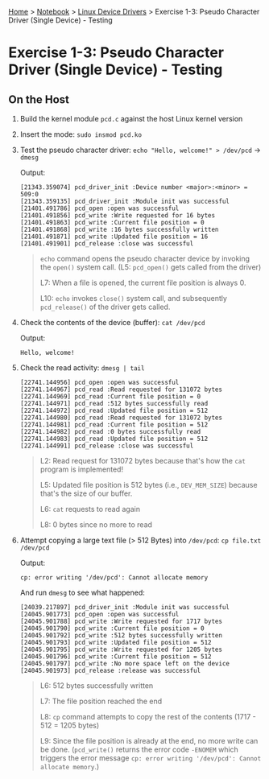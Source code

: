 <a href="../../">Home</a> > <a href="../notebook">Notebook</a> > <a href="./">Linux Device Drivers</a> > Exercise 1-3: Pseudo Character Driver (Single Device) - Testing

# Exercise 1-3: Pseudo Character Driver (Single Device) - Testing



## On the Host

1. Build the kernel module `pcd.c` against the host Linux kernel version

2. Insert the mode: `sudo insmod pcd.ko`

3. Test the pseudo character driver: `echo "Hello, welcome!" > /dev/pcd` $\to$ `dmesg`

   Output:

   ```plain
   [21343.359074] pcd_driver_init :Device number <major>:<minor> = 509:0
   [21343.359135] pcd_driver_init :Module init was successful
   [21401.491786] pcd_open :open was successful
   [21401.491856] pcd_write :Write requested for 16 bytes
   [21401.491863] pcd_write :Current file position = 0
   [21401.491868] pcd_write :16 bytes successfully written
   [21401.491871] pcd_write :Updated file position = 16
   [21401.491901] pcd_release :close was successful
   ```

   > `echo` command opens the pseudo character device by invoking the `open()` system call. (L5: `pcd_open()` gets called from the driver)
   >
   > L7: When a file is opened, the current file position is always 0.
   >
   > L10: `echo` invokes `close()` system call, and subsequently `pcd_release()` of the driver gets called.

4. Check the contents of the device (buffer): `cat /dev/pcd`

   Output:

   ```plain
   Hello, welcome!
   ```

5. Check the read activity: `dmesg | tail`

   ```plain
   [22741.144956] pcd_open :open was successful
   [22741.144967] pcd_read :Read requested for 131072 bytes
   [22741.144969] pcd_read :Current file position = 0
   [22741.144971] pcd_read :512 bytes successfully read
   [22741.144972] pcd_read :Updated file position = 512
   [22741.144980] pcd_read :Read requested for 131072 bytes
   [22741.144981] pcd_read :Current file position = 512
   [22741.144982] pcd_read :0 bytes successfully read
   [22741.144983] pcd_read :Updated file position = 512
   [22741.144991] pcd_release :close was successful
   ```

   > L2: Read request for 131072 bytes because that's how the `cat` program is implemented!
   >
   > L5: Updated file position is 512 bytes (i.e., `DEV_MEM_SIZE`) because that's the size of our buffer.
   >
   > L6: `cat` requests to read again
   >
   > L8: 0 bytes since no more to read

6. Attempt copying a large text file (> 512 Bytes) into `/dev/pcd`: `cp file.txt /dev/pcd`

   Output:

   ```plain
   cp: error writing '/dev/pcd': Cannot allocate memory
   ```

   And run `dmesg` to see what happened:

   ```plain
   [24039.217897] pcd_driver_init :Module init was successful
   [24045.901773] pcd_open :open was successful
   [24045.901788] pcd_write :Write requested for 1717 bytes
   [24045.901790] pcd_write :Current file position = 0
   [24045.901792] pcd_write :512 bytes successfully written
   [24045.901793] pcd_write :Updated file position = 512
   [24045.901795] pcd_write :Write requested for 1205 bytes
   [24045.901796] pcd_write :Current file position = 512
   [24045.901797] pcd_write :No more space left on the device
   [24045.901973] pcd_release :release was successful
   ```

   > L6: 512 bytes successfully written
   >
   > L7: The file position reached the end
   >
   > L8: `cp` command attempts to copy the rest of the contents (1717 - 512 = 1205 bytes)
   >
   > L9: Since the file position is already at the end, no more write can be done. (`pcd_write()` returns the error code `-ENOMEM` which triggers the error message `cp: error writing '/dev/pcd': Cannot allocate memory`.)

